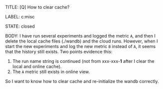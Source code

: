 TITLE:
[Q] How to clear cache?

LABEL:
c:misc

STATE:
closed

BODY:
I have run several experiments and logged the metric `A`, and then I delete the local cache files (./wandb) and the cloud runs. However, when I start the new experiments and log the new metric `B` instead of `A`, it seems that the history still exists. Two points evidence this:
1. The run name string is continued (not from xxx-xxx-**1** after I clear the local and online cache).
2. The `A` metric still exists in online view.

So I want to know how to clear cache and re-initialize the wandb correctly.

